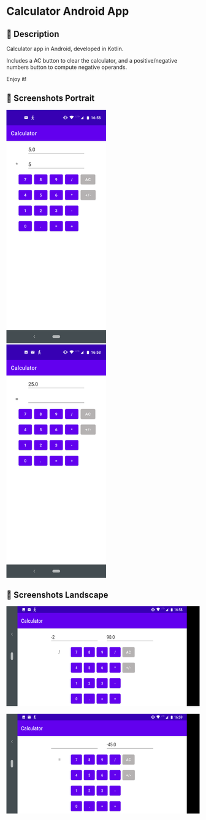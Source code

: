 # Calculator Android App 

## :scroll: Description
<!--- Describe your app in one or two sentences -->
Calculator app in Android, developed in Kotlin.

Includes a AC button to clear the calculator, and a positive/negative numbers button to compute negative operands. 

Enjoy it!

## :camera_flash: Screenshots Portrait
<!-- You can add more screenshots here if you like -->
<img src="/results/screenshot_1.png" width="260">&emsp;<img src="/results/screenshot_2.png" width="260">

## :camera_flash: Screenshots Landscape
<!-- You can add more screenshots here if you like -->
<img src="/results/screenshot_3.png" height="260">&emsp;<img src="/results/screenshot_4.png" height="260">
